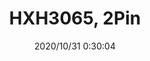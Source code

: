 ﻿---
layout: post 
title: HXH3065, 2Pin
overview: 
series: 3065
part_number: 3-3065-2
thumb_img: static/202010/454-thumb-20201031083050.jpg
small_img: static/202010/454-20201031083050.jpg
date: 2020/10/31 0:30:04
---



